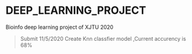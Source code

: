 # DEEP_LEARNING_PROJECT
Bioinfo deep learning project of XJTU 2020
> Submit 11/5/2020
> Create Knn classfier model ,Current accurency is 68%